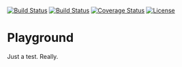 [![Build Status](https://travis-ci.org/dsieger/playground.svg?branch=master)](https://travis-ci.org/dsieger/playground)
[![Build Status](https://ci.appveyor.com/api/projects/status/3qjoqq7m3kq7e6c2?svg=true)](https://ci.appveyor.com/project/dsieger/playground)
[![Coverage Status](https://coveralls.io/repos/github/dsieger/playground/badge.svg?branch=master)](https://coveralls.io/github/dsieger/playground?branch=master)
[![License](https://img.shields.io/badge/License-BSD%203--Clause-blue.svg)](https://opensource.org/licenses/BSD-3-Clause)

# Playground

Just a test. Really.
